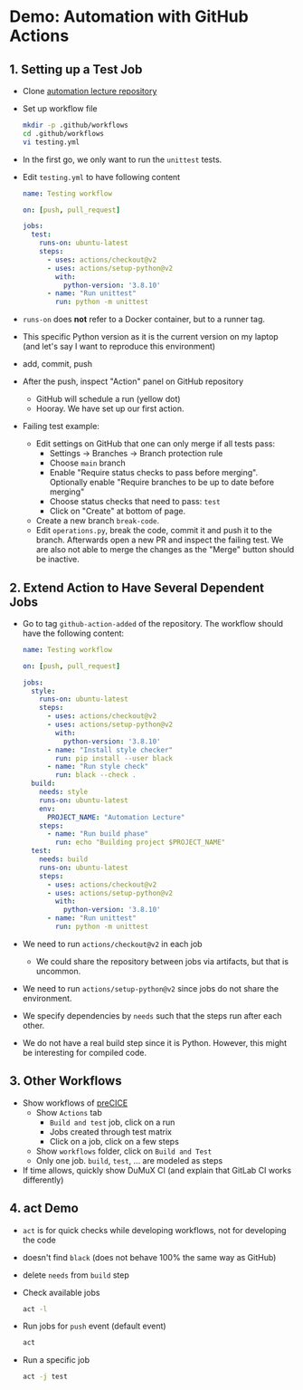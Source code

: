 # Demo: Automation with GitHub Actions

## 1. Setting up a Test Job

- Clone [automation lecture repository](https://github.com/RSE-102/automation-lecture)
- Set up workflow file

  ```bash
  mkdir -p .github/workflows
  cd .github/workflows
  vi testing.yml
  ```

- In the first go, we only want to run the `unittest` tests.
- Edit `testing.yml` to have following content

  ```yaml
  name: Testing workflow

  on: [push, pull_request]

  jobs:
    test:
      runs-on: ubuntu-latest
      steps:
        - uses: actions/checkout@v2
        - uses: actions/setup-python@v2
          with:
            python-version: '3.8.10'
        - name: "Run unittest"
          run: python -m unittest
  ```

- `runs-on` does **not** refer to a Docker container, but to a runner tag.
- This specific Python version as it is the current version on my laptop (and let's say I want to reproduce this environment)
- add, commit, push
- After the push, inspect "Action" panel on GitHub repository
    - GitHub will schedule a run (yellow dot)
    - Hooray. We have set up our first action.
- Failing test example:
    - Edit settings on GitHub that one can only merge if all tests pass:
        - Settings -> Branches -> Branch protection rule
        - Choose `main` branch
        - Enable "Require status checks to pass before merging". Optionally enable "Require branches to be up to date before merging"
        - Choose status checks that need to pass: `test`
        - Click on "Create" at bottom of page.
    - Create a new branch `break-code`.
    - Edit `operations.py`, break the code, commit it and push it to the branch. Afterwards open a new PR and inspect the failing test. We are also not able to merge the changes as the "Merge" button should be inactive.

## 2. Extend Action to Have Several Dependent Jobs

- Go to tag `github-action-added` of the repository. The workflow should have the following content:

  ```yaml
  name: Testing workflow

  on: [push, pull_request]

  jobs:
    style:
      runs-on: ubuntu-latest
      steps:
        - uses: actions/checkout@v2
        - uses: actions/setup-python@v2
          with:
            python-version: '3.8.10'
        - name: "Install style checker"
          run: pip install --user black
        - name: "Run style check"
          run: black --check .
    build:
      needs: style
      runs-on: ubuntu-latest
      env:
        PROJECT_NAME: "Automation Lecture"
      steps:
        - name: "Run build phase"
          run: echo "Building project $PROJECT_NAME"
    test:
      needs: build
      runs-on: ubuntu-latest
      steps:
        - uses: actions/checkout@v2
        - uses: actions/setup-python@v2
          with:
            python-version: '3.8.10'
        - name: "Run unittest"
          run: python -m unittest
  ```

- We need to run `actions/checkout@v2` in each job
    - We could share the repository between jobs via artifacts, but that is uncommon.
- We need to run `actions/setup-python@v2` since jobs do not share the environment.
- We specify dependencies by `needs` such that the steps run after each other.
- We do not have a real build step since it is Python. However, this might be interesting for compiled code.

## 3. Other Workflows

- Show workflows of [preCICE](https://github.com/precice/precice)
  - Show `Actions` tab
    - `Build and test` job, click on a run
    - Jobs created through test matrix
    - Click on a job, click on a few steps 
  - Show `workflows` folder, click on `Build and Test`
  - Only one job. `build`, `test`, ... are modeled as steps
- If time allows, quickly show DuMuX CI (and explain that GitLab CI works differently)

## 4. act Demo

- `act` is for quick checks while developing workflows, not for developing the code
- doesn't find `black` (does not behave 100% the same way as GitHub)
- delete `needs` from `build` step
- Check available jobs

  ```bash
  act -l
  ```

- Run jobs for `push` event (default event)

  ```bash
  act
  ```

- Run a specific job

  ```bash
  act -j test
  ```
